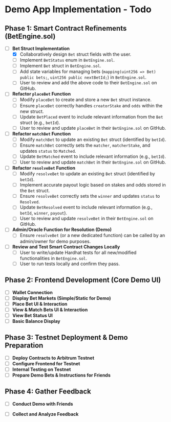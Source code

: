 # Demo App Implementation - Todo

## Phase 1: Smart Contract Refinements (BetEngine.sol)

- [ ] **Bet Struct Implementation**
    - [x] Collaboratively design `Bet` struct fields with the user.
    - [ ] Implement `BetStatus` enum in `BetEngine.sol`.
    - [ ] Implement `Bet` struct in `BetEngine.sol`.
    - [ ] Add state variables for managing bets (`mapping(uint256 => Bet) public bets;`, `uint256 public nextBetId;`) in `BetEngine.sol`.
    - [ ] User to review and add the above code to their `BetEngine.sol` on GitHub.
- [ ] **Refactor `placeBet` Function**
    - [ ] Modify `placeBet` to create and store a new `Bet` struct instance.
    - [ ] Ensure `placeBet` correctly handles `creatorStake` and `odds` within the new struct.
    - [ ] Update `BetPlaced` event to include relevant information from the `Bet` struct (e.g., `betId`).
    - [ ] User to review and update `placeBet` in their `BetEngine.sol` on GitHub.
- [ ] **Refactor `matchBet` Function**
    - [ ] Modify `matchBet` to update an existing `Bet` struct (identified by `betId`).
    - [ ] Ensure `matchBet` correctly sets the `matcher`, `matcherStake`, and updates `status` to `Matched`.
    - [ ] Update `BetMatched` event to include relevant information (e.g., `betId`).
    - [ ] User to review and update `matchBet` in their `BetEngine.sol` on GitHub.
- [ ] **Refactor `resolveBet` Function**
    - [ ] Modify `resolveBet` to update an existing `Bet` struct (identified by `betId`).
    - [ ] Implement accurate payout logic based on stakes and odds stored in the `Bet` struct.
    - [ ] Ensure `resolveBet` correctly sets the `winner` and updates `status` to `Resolved`.
    - [ ] Update `BetResolved` event to include relevant information (e.g., `betId`, `winner`, `payout`).
    - [ ] User to review and update `resolveBet` in their `BetEngine.sol` on GitHub.
- [ ] **Admin/Oracle Function for Resolution (Demo)**
    - [ ] Ensure `resolveBet` (or a new dedicated function) can be called by an admin/owner for demo purposes.
- [ ] **Review and Test Smart Contract Changes Locally**
    - [ ] User to write/update Hardhat tests for all new/modified functionalities in `BetEngine.sol`.
    - [ ] User to run tests locally and confirm they pass.

## Phase 2: Frontend Development (Core Demo UI)

- [ ] **Wallet Connection**
- [ ] **Display Bet Markets (Simple/Static for Demo)**
- [ ] **Place Bet UI & Interaction**
- [ ] **View & Match Bets UI & Interaction**
- [ ] **View Bet Status UI**
- [ ] **Basic Balance Display**

## Phase 3: Testnet Deployment & Demo Preparation

- [ ] **Deploy Contracts to Arbitrum Testnet**
- [ ] **Configure Frontend for Testnet**
- [ ] **Internal Testing on Testnet**
- [ ] **Prepare Demo Bets & Instructions for Friends**

## Phase 4: Gather Feedback

- [ ] **Conduct Demo with Friends**
- [ ] **Collect and Analyze Feedback**

